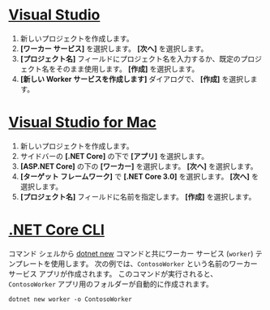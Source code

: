 # <a name="visual-studiotabvisual-studio"></a>[Visual Studio](#tab/visual-studio)

1. 新しいプロジェクトを作成します。
1. **[ワーカー サービス]** を選択します。 **[次へ]** を選択します。
1. **[プロジェクト名]** フィールドにプロジェクト名を入力するか、既定のプロジェクト名をそのまま使用します。 **[作成]** を選択します。
1. **[新しい Worker サービスを作成します]** ダイアログで、 **[作成]** を選択します。

# <a name="visual-studio-for-mactabvisual-studio-mac"></a>[Visual Studio for Mac](#tab/visual-studio-mac)

1. 新しいプロジェクトを作成します。
1. サイドバーの **[.NET Core]** の下で **[アプリ]** を選択します。
1. **[ASP.NET Core]** の下の **[ワーカー]** を選択します。 **[次へ]** を選択します。
1. **[ターゲット フレームワーク]** で **[.NET Core 3.0]** を選択します。 **[次へ]** を選択します。
1. **[プロジェクト名]** フィールドに名前を指定します。 **[作成]** を選択します。

# <a name="net-core-clitabnetcore-cli"></a>[.NET Core CLI](#tab/netcore-cli)

コマンド シェルから [dotnet new](/dotnet/core/tools/dotnet-new) コマンドと共にワーカー サービス (`worker`) テンプレートを使用します。 次の例では、`ContosoWorker` という名前のワーカー サービス アプリが作成されます。 このコマンドが実行されると、`ContosoWorker` アプリ用のフォルダーが自動的に作成されます。

```dotnetcli
dotnet new worker -o ContosoWorker
```
